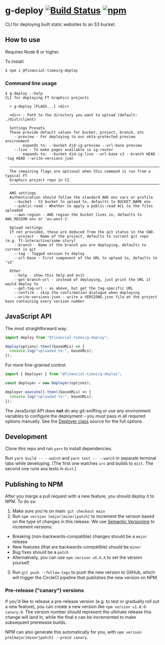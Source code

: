 # g-deploy [![Build Status][circle-image]][circle-url] [![npm](https://img.shields.io/npm/v/@financial-times/g-deploy.svg)](https://npmjs.com/package/@financial-times/g-deploy)

CLI for deploying built static websites to an S3 bucket.

## How to use

Requires Node 8 or higher.

To install:

```bash
$ npm i @financial-times/g-deploy
```

### Command line usage

```
$ g-deploy --help
CLI for deploying FT Graphics projects

  > g-deploy [FLAGS...] <dir>

  <dir> - Path to the directory you want to upload (default: ./dist/client)

  Settings Presets
  These provide default values for bucket, project, branch, etc
    --preview - For deploying to our okta-protected preview environment
        expands to: --bucket djd-ig-preview --url-base preview
    --live - To make pages available in ig-router
        expands to: --bucket djd-ig-live --url-base v3 --branch HEAD --tag HEAD --write-versions-json

  ────────────────────────────────────────────────────────────────────
  The remaining flags are optional when this command is run from a typical FT
  Graphics project repo in CI.
  ────────────────────────────────────────────────────────────────────

  AWS settings
  Authentication should follow the standard AWS env vars or profile
    --bucket - S3 bucket to upload to, defaults to BUCKET_NAME env
    --public-read - Whether to apply a public-read ACL to the files uploaded
    --aws-region - AWS region the bucket lives in, defaults to AWS_REGION env or 'eu-west-1'

  Upload settings
  If not provided, these are deduced from the git status in the CWD.
    --project - Name of the project, defaults to current git repo (e.g. ft-interactive/some-story)
    --branch - Name of the branch you are deploying, defaults to current in git
    --tag - Tagged version to deploy
    --url-base - First component of the URL to upload to, defaults to 'v2'

  Other
    --help - show this help and exit
    --get-branch-url - instead of deploying, just print the URL it would deploy to
    --get-tag-url - as above, but get the tag-specific URL
    --confirm - skip the confirmation dialogue when deploying
    --write-versions-json - write a VERSIONS.json file at the project base containing every version number
```

## JavaScript API

The most straightforward way:

```js
import deploy from "@financial-times/g-deploy";

deploy(options).then((baseURLs) => {
  console.log("uploaded to:", baseURLs);
});
```

For more fine-grained control:

```js
import { Deployer } from "@financial-times/g-deploy";

const deployer = new Deployer(options);

deployer.execute().then((baseURLs) => {
  console.log("uploaded to:", baseURLs);
});
```

The JavaScript API does **not** do any git-sniffing or use any environment variables to configure the deployment – you must pass in all required options manually. See the [Deployer class](./src/Deployer.ts) source for the full options.

## Development

Clone this repo and run `yarn` to install dependencies.

Run `yarn build -- --watch` and `yarn test -- --watch` in separate terminal tabs while developing. (The first one watches `src` and builds to `dist`. The second one runs ava tests in `dist`.)

## Publishing to NPM

After you merge a pull request with a new feature, you should deploy it to NPM. To do so:

1. Make sure you're on main: `git checkout main`
2. Run `npm version [major|minor|patch]` to increment the version based on the type of changes in this release. We use [Semantic Versioning](https://semver.org/) to increment versions:

- Breaking (non-backwards-compatible) changes should be a `major` release
- New features (that are backwards-compatible) should be `minor`
- Bug fixes should be a `patch`
- Alternatively, you can use `npm version vX.X.X` to set the version yourself.

3. Run `git push --follow-tags` to push the new version to GitHub, which will trigger the CircleCI pipeline that publishes the new version on NPM.

### Pre-release ("canary") versions

If you'd like to release a pre-release version (e.g. to test or gradually roll out a new feature), you can create a new version like `npm version v1.0.0-canary.0`. The version number should represent the ultimate release this change will land in, while the final `0` can be incremented to make subsequent prerelease builds.

NPM can also generate this automatically for you, with `npm version pre[major|minor|patch] --preid canary`.

<!-- badge URLs -->

[circle-url]: https://circleci.com/gh/ft-interactive/g-deploy
[circle-image]: https://circleci.com/gh/ft-interactive/g-deploy.svg?style=svg
